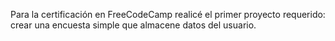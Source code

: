 Para la certificación en FreeCodeCamp realicé el primer proyecto requerido: crear una encuesta simple que almacene datos del usuario. 
